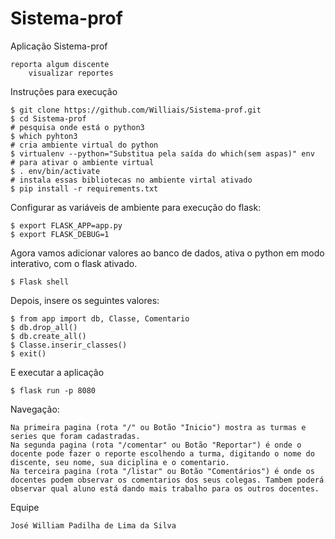 # Sistema-prof

Aplicação Sistema-prof

    reporta algum discente
        visualizar reportes
        
Instruções para execução

    $ git clone https://github.com/Williais/Sistema-prof.git
    $ cd Sistema-prof
    # pesquisa onde está o python3
    $ which pyhton3
    # cria ambiente virtual do python
    $ virtualenv --python="Substitua pela saída do which(sem aspas)" env
    # para ativar o ambiente virtual
    $ . env/bin/activate
    # instala essas bibliotecas no ambiente virtal ativado
    $ pip install -r requirements.txt 
    
Configurar as variáveis de ambiente para execução do flask:

    $ export FLASK_APP=app.py
    $ export FLASK_DEBUG=1
    
Agora vamos adicionar valores ao banco de dados, ativa o python em modo interativo, com o flask ativado.

    $ Flask shell

Depois, insere os seguintes valores:
    
    $ from app import db, Classe, Comentario
    $ db.drop_all()
    $ db.create_all()
    $ Classe.inserir_classes()
    $ exit()

E executar a aplicação

    $ flask run -p 8080

Navegação:

    Na primeira pagina (rota "/" ou Botão "Inicio") mostra as turmas e series que foram cadastradas.
    Na segunda pagina (rota "/comentar" ou Botão "Reportar") é onde o docente pode fazer o reporte escolhendo a turma, digitando o nome do discente, seu nome, sua diciplina e o comentario.
    Na terceira pagina (rota "/listar" ou Botão "Comentários") é onde os docentes podem observar os comentarios dos seus colegas. Tambem poderá observar qual aluno está dando mais trabalho para os outros docentes. 
    
    
    
Equipe

    José William Padilha de Lima da Silva
